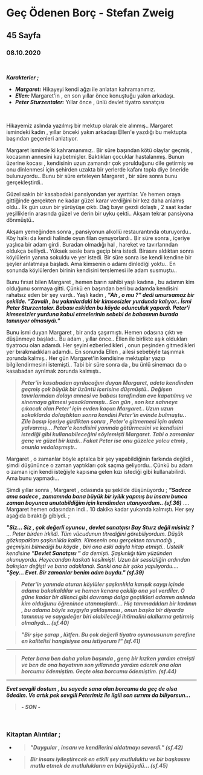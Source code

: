 # Geç Ödenen Borç - Stefan Zweig  
## 45 Sayfa
### 08.10.2020

<br>




***Karakterler ;*** 
- ***Margaret:*** Hikayeyi kendi ağzı ile anlatan kahramanımız.
- ***Ellen:*** Margaret'in , en son yıllar önce konuştuğu yakın arkadaşı. 
- ***Peter Sturzentaler:*** Yıllar önce , ünlü devlet tiyatro sanatçısı



<br>

 Hikayemiz aslında yazılmış bir mektup olarak ele alınmış.. Margaret ismindeki kadın , yıllar önceki yakın arkadaşı Ellen'e yazdığı bu mektupta başından geçenleri anlatıyor.

 Margaret isminde ki kahramanımız.. Bir süre başından kötü olaylar geçmiş , kocasının annesini kaybetmişler. Baktıkları çocuklar hastalanmış. Bunun üzerine kocası , kendisinin uzun zamandır çok yorulduğunu dile getirmiş ve onu dinlenmesi için şehirden uzakta bir yerlerde kafanı topla diye öneride bulunuyordu.. Bunu bir süre erteleyen Margaret , bir süre sonra bunu gerçekleştirdi..

 Güzel sakin bir kasabadaki pansiyondan yer ayırttılar. Ve hemen oraya gittiğinde gerçekten ne kadar güzel karar verdiğini bir kez daha anlamış oldu.. İlk gün uzun bir yürüyüşe çıktı. Dağ bayır gezdi dolaştı , 2 saat kadar yeşilliklerin arasında güzel ve derin bir uyku çekti.. Akşam tekrar pansiyona dönmüştü.. 

 Akşam yemeğinden sonra , pansiyonun alkollü restaurantında oturuyordu.. Köy halkı da kendi halinde oyun filan oynuyorlardı.. Bir süre sonra , içeriye yaşlıca bir adam girdi. Buradan olmadığı hal , hareket ve tavırlarından oldukça belliydi.. Yüksek sesle bara geçip bira istedi. Birasını aldıktan sonra köylülerin yanına sokuldu ve yer istedi. Bir süre sonra ise kendi kendine bir şeyler anlatmaya başladı. Ama kimsenin o adamı dinlediği yoktu.. En sonunda köylülerden birinin kendisini terslemesi ile adam susmuştu.. 

 Bunu fırsat bilen Margaret , hemen barın sahibi yaşlı kadına , bu adamın kim olduğunu sormaya gitti. Çünkü en başından beri bu adamda kendisini rahatsız eden bir şey vardı.. Yaşlı kadın , ***"Ah , o mu ?" dedi umursamaz bir şekilde. "Zavallı , bu yakınlardaki bir kimsesizler yurdunda kalıyor.. İsmi Peter Sturzentaler. Babası eskiden bu köyde odunculuk yapardı. Peter'i kimsesizler yurduna kabul etmelerinin sebebi de babasının burada tanınıyor olmasıydı."***

 Bunu ismi duyan Margaret , bir anda şaşırmıştı. Hemen odasına çıktı ve düşünmeye başladı.. Bu adam , yıllar önce.. Ellen ile birlikte aşık oldukları tiyatrocu olan adamdı. Her şeyini ezberledikleri , onun peşinden gitmedikleri yer bırakmadıkları adamdı.. En sonunda Ellen , ailesi sebebiyle taşınmak zorunda kalmış.. Her gün Margaret'in kendisine mektuplar yazıp bilgilendirmesini istemişti.. Tabi bir süre sonra da , bu ünlü sinemacı da o kasabadan ayrılmak zorunda kalmıştı..

 > ***Peter'in kasabadan ayrılacağını duyan Margaret, adeta kendinden geçmiş çok büyük bir üzüntü içerisine düşmüştü.. Değişen tavırlarından dolayı annesi ve babası tarafından eve kapatılmış ve sinemaya gitmesi yasaklanmıştı.. Son gün , son kez sahneye çıkacak olan Peter' için evden kaçan Margaret.. Uzun uzun sokaklarda dolaştıktan sonra kendini Peter'in evinde bulmuştu.. Zile basıp içeriye girdikten sonra , Peter'e gitmemesi için adeta yalvarmış... Peter'e kendisini yanında götürmesini ve kendisini istediği gibi kullanabileceğini söylemişti Margaret. Tabi o zamanlar genç ve güzel bir kızdı.. Fakat Peter ise onu güzelce yolcu etmiş , onunla vedalaşmıştı..***

 Margaret , o zamanlar böyle aptalca bir şey yapabildiğinin farkında değildi , şimdi düşününce o zaman yaptıkları çok saçma geliyordu.. Çünkü bu adam o zaman için kendi isteğiyle kapısına gelen kızı istediği gibi kullanabilirdi. Ama bunu yapmadı... 

 Şimdi yıllar sonra , Margaret ,  odasında şu şekilde düşünüyordu ; ***"Sadece ama sadece , zamanında bana büyük bir iyilik yapmış bu insanı bunca zaman boyunca unutabildiğim için kendimden utanıyordum.. (sf.36)***
.... Margaret hemen odasından indi.. 10 dakika kadar yukarıda kalmıştı. Her şey aşağıda bıraktığı gibiydi. ; 

***"Siz... Siz , çok değerli oyuncu , devlet sanatçısı Bay Sturz değil misiniz ?*** ... *Peter birden irkildi. Tüm vücudunun titrediğini görebiliyordum. Düşük gözkapakları şaşkınlıkla kalktı. Kimsenin onu gerçekten tanımadığı , geçmişini bilmediği bu köyde , biri ona eski adıyla hitap etmişti.. Üstelik kendisine ***"Devlet Sanatçısı "*** da demişti. Şaşkınlığı tüm yüzünden okunuyordu. Heyecandan kaskatı kesilmişti. Uzun bir sessizliğin ardından bakışları değişti ve bana odaklandı. Sanki ona bir şaka yapılıyordu....* ***"Şey... Evet. Bir zamanlar benim adım buydu." (sf.39)***

> ***Peter'in yanında oturan köylüler şaşkınlıkla karışık saygı içinde adama bakakaldılar ve hemen kenara çekilip ona yol verdiler. O güne kadar bir dilenci gibi davranıp dalga geçtikleri adamın aslında kim olduğunu öğrenince utanmışlardı... Hiç tanımadıkları bir kadının , bu adama böyle saygıyla yaklaşması , onun başka bir diyarda tanınmış ve saygıdeğer biri olabileceği ihtimalini akıllarına getirmiş olmalıydı... (sf.40)***

> ***"Bir şişe şarap , lütfen. Bu çok değerli tiyatro oyuncusunun şerefine en kalitelisi hangisiyse onu istiyorum !" (sf.41)***

____

> ***Peter bana ben daha yolun başında , genç bir kızken yardım etmişti ve ben de ona hayatının son yıllarında yardım ederek ona olan borcumu ödemiştim. Geçte olsa borcumu ödemiştim. (sf.44)***

___

***Evet sevgili dostum , bu sayede sana olan borcumu da geç de olsa ödedim. Ve artık pek sevgili Peterimiz ile ilgili son sırrımı da biliyorsun...***

> ***- SON -***

<br>

### Kitaptan Alıntılar ;
- > ***"Duygular , insanı ve kendilerini aldatmayı severdi." (sf.42)***
- > ***Bir insanı iyileştirecek en etkili şey mutluluktu ve bir başkasını mutlu etmek de mutlulukların en büyüğüydü... (sf.45)***

